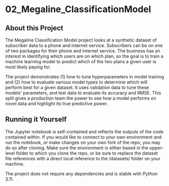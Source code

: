 # 02_Megaline_ClassificationModel

## About this Project

The Megaline Classification Model project looks at a synthetic dataset of subscriber data to a phone and internet service. Subscribers can be on one of two packages for their phone and internet service. The business has an interest in identifying which users are on which plan, so the goal is to train a machine learning model to predict which of the two plans a given user is most likely paying for.

The project demonstrates (1) how to tune hyperparameters in model training and (2) how to evaluate various model types to determine which will perform best for a given dataset. It uses validation data to tune these models' parameters, and test data to evaluate its accuracy and RMSE. This split gives a production team the power to see how a model performs on novel data and highlight its true predictive power.

## Running it Yourself

The Jupyter notebook is self-contained and reflects the outputs of the code contained within. If you would like to connect to your own environment and run the notebook, or make changes on your own fork of the repo, you may do so after cloning. Make sure the environment is either based in the upper-level folder to which you clone the repo, or be sure to replace the dataset file references with a direct local reference to the /datasets/ folder on your machine. 

The project does not require any dependencies and is stable with Python 3.11.